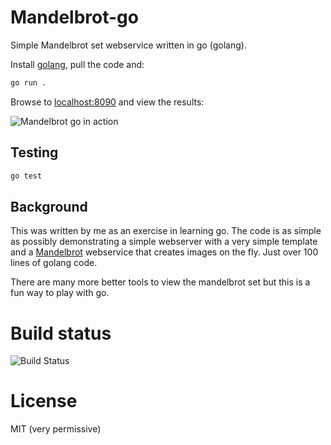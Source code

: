 # Mandelbrot-go
Simple Mandelbrot set webservice written in go (golang).

Install [golang](https://golang.org/doc/install), pull the code and:

```bash
go run .
```

Browse to [localhost:8090](http://localhost:8090/) and view the results:

![Mandelbrot go in action](./docs/media/mbrot.gif "Mandelbrot go in action")

## Testing 

```bash
go test
```

## Background
This was written by me as an exercise in learning go.  The code is as simple as possibly demonstrating a simple
webserver with a very simple template and a [Mandelbrot](https://en.wikipedia.org/wiki/Mandelbrot_set) webservice that 
creates images on the fly.  Just over 100 lines of golang code.

There are many more better tools to view the mandelbrot set but this is a fun way to play with go.

# Build status

![Build Status](https://travis-ci.com/sverrirab/mandelbrot-go.svg?branch=master)

# License
MIT (very permissive)
